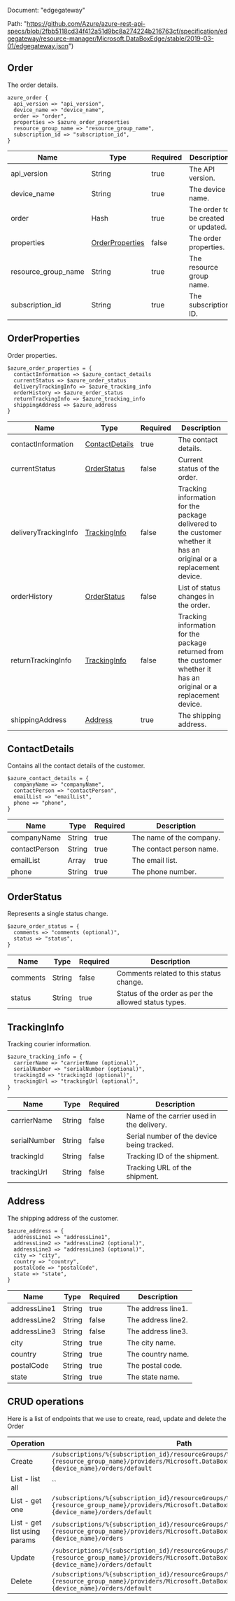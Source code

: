 Document: "edgegateway"


Path: "https://github.com/Azure/azure-rest-api-specs/blob/2fbb5118cd34f412a51d9bc8a274224b216763cf/specification/edgegateway/resource-manager/Microsoft.DataBoxEdge/stable/2019-03-01/edgegateway.json")

## Order

The order details.

```puppet
azure_order {
  api_version => "api_version",
  device_name => "device_name",
  order => "order",
  properties => $azure_order_properties
  resource_group_name => "resource_group_name",
  subscription_id => "subscription_id",
}
```

| Name        | Type           | Required       | Description       |
| ------------- | ------------- | ------------- | ------------- |
|api_version | String | true | The API version. |
|device_name | String | true | The device name. |
|order | Hash | true | The order to be created or updated. |
|properties | [OrderProperties](#orderproperties) | false | The order properties. |
|resource_group_name | String | true | The resource group name. |
|subscription_id | String | true | The subscription ID. |
        
## OrderProperties

Order properties.

```puppet
$azure_order_properties = {
  contactInformation => $azure_contact_details
  currentStatus => $azure_order_status
  deliveryTrackingInfo => $azure_tracking_info
  orderHistory => $azure_order_status
  returnTrackingInfo => $azure_tracking_info
  shippingAddress => $azure_address
}
```

| Name        | Type           | Required       | Description       |
| ------------- | ------------- | ------------- | ------------- |
|contactInformation | [ContactDetails](#contactdetails) | true | The contact details. |
|currentStatus | [OrderStatus](#orderstatus) | false | Current status of the order. |
|deliveryTrackingInfo | [TrackingInfo](#trackinginfo) | false | Tracking information for the package delivered to the customer whether it has an original or a replacement device. |
|orderHistory | [OrderStatus](#orderstatus) | false | List of status changes in the order. |
|returnTrackingInfo | [TrackingInfo](#trackinginfo) | false | Tracking information for the package returned from the customer whether it has an original or a replacement device. |
|shippingAddress | [Address](#address) | true | The shipping address. |
        
## ContactDetails

Contains all the contact details of the customer.

```puppet
$azure_contact_details = {
  companyName => "companyName",
  contactPerson => "contactPerson",
  emailList => "emailList",
  phone => "phone",
}
```

| Name        | Type           | Required       | Description       |
| ------------- | ------------- | ------------- | ------------- |
|companyName | String | true | The name of the company. |
|contactPerson | String | true | The contact person name. |
|emailList | Array | true | The email list. |
|phone | String | true | The phone number. |
        
## OrderStatus

Represents a single status change.

```puppet
$azure_order_status = {
  comments => "comments (optional)",
  status => "status",
}
```

| Name        | Type           | Required       | Description       |
| ------------- | ------------- | ------------- | ------------- |
|comments | String | false | Comments related to this status change. |
|status | String | true | Status of the order as per the allowed status types. |
        
## TrackingInfo

Tracking courier information.

```puppet
$azure_tracking_info = {
  carrierName => "carrierName (optional)",
  serialNumber => "serialNumber (optional)",
  trackingId => "trackingId (optional)",
  trackingUrl => "trackingUrl (optional)",
}
```

| Name        | Type           | Required       | Description       |
| ------------- | ------------- | ------------- | ------------- |
|carrierName | String | false | Name of the carrier used in the delivery. |
|serialNumber | String | false | Serial number of the device being tracked. |
|trackingId | String | false | Tracking ID of the shipment. |
|trackingUrl | String | false | Tracking URL of the shipment. |
        
        
        
## Address

The shipping address of the customer.

```puppet
$azure_address = {
  addressLine1 => "addressLine1",
  addressLine2 => "addressLine2 (optional)",
  addressLine3 => "addressLine3 (optional)",
  city => "city",
  country => "country",
  postalCode => "postalCode",
  state => "state",
}
```

| Name        | Type           | Required       | Description       |
| ------------- | ------------- | ------------- | ------------- |
|addressLine1 | String | true | The address line1. |
|addressLine2 | String | false | The address line2. |
|addressLine3 | String | false | The address line3. |
|city | String | true | The city name. |
|country | String | true | The country name. |
|postalCode | String | true | The postal code. |
|state | String | true | The state name. |



## CRUD operations

Here is a list of endpoints that we use to create, read, update and delete the Order

| Operation | Path | Verb | Description | OperationID |
| ------------- | ------------- | ------------- | ------------- | ------------- |
|Create|`/subscriptions/%{subscription_id}/resourceGroups/%{resource_group_name}/providers/Microsoft.DataBoxEdge/dataBoxEdgeDevices/%{device_name}/orders/default`|Put||Orders_CreateOrUpdate|
|List - list all|``||||
|List - get one|`/subscriptions/%{subscription_id}/resourceGroups/%{resource_group_name}/providers/Microsoft.DataBoxEdge/dataBoxEdgeDevices/%{device_name}/orders/default`|Get||Orders_Get|
|List - get list using params|`/subscriptions/%{subscription_id}/resourceGroups/%{resource_group_name}/providers/Microsoft.DataBoxEdge/dataBoxEdgeDevices/%{device_name}/orders`|Get||Orders_ListByDataBoxEdgeDevice|
|Update|`/subscriptions/%{subscription_id}/resourceGroups/%{resource_group_name}/providers/Microsoft.DataBoxEdge/dataBoxEdgeDevices/%{device_name}/orders/default`|Put||Orders_CreateOrUpdate|
|Delete|`/subscriptions/%{subscription_id}/resourceGroups/%{resource_group_name}/providers/Microsoft.DataBoxEdge/dataBoxEdgeDevices/%{device_name}/orders/default`|Delete||Orders_Delete|

